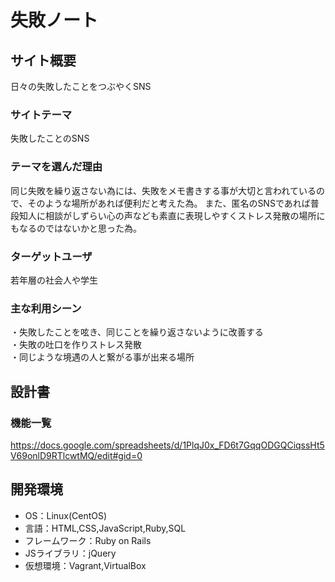 # 失敗ノート

## サイト概要
日々の失敗したことをつぶやくSNS

### サイトテーマ
失敗したことのSNS

### テーマを選んだ理由
同じ失敗を繰り返さない為には、失敗をメモ書きする事が大切と言われているので、そのような場所があれば便利だと考えた為。
また、匿名のSNSであれば普段知人に相談がしずらい心の声なども素直に表現しやすくストレス発散の場所にもなるのではないかと思った為。

### ターゲットユーザ
若年層の社会人や学生

### 主な利用シーン
・失敗したことを呟き、同じことを繰り返さないように改善する  
・失敗の吐口を作りストレス発散  
・同じような境遇の人と繋がる事が出来る場所

## 設計書

### 機能一覧
https://docs.google.com/spreadsheets/d/1PlqJ0x_FD6t7GqqODGQCiqssHt5V69onlD9RTlcwtMQ/edit#gid=0

## 開発環境
- OS：Linux(CentOS)
- 言語：HTML,CSS,JavaScript,Ruby,SQL
- フレームワーク：Ruby on Rails
- JSライブラリ：jQuery
- 仮想環境：Vagrant,VirtualBox
